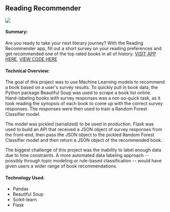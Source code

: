 ## Reading Recommender

![](read_rec_gif.gif)

#### Summary:
Are you ready to take your next literary journey? With the Reading Recommender app, fill out a short survey on
your reading preferences and get recommended one of the top rated books in all of history. [VISIT APP HERE](https://ceareads.netlify.com/), [VIEW CODE HERE](https://github.com/reading-recommender)

#### Technical Overview:
The goal of this project was to use Machine Learning models to recommend a book based on a user's survey results. To quickly pull in book data, the Python package Beautiful Soup was used to scrape a book list online. Hand-labeling books with survey responses was a not-so-quick task, as it took reading the synopsis of each book to come up with the correct survey responses. The responses were then used to train a Random Forest Classifier model.

The model was pickled (serialized) to be used in production. Flask was used to build an API that received a JSON object of survey responses from the front-end, then pass the JSON object to the pickled Random Forest Classifier model and then return a JSON object of the recommended book.

The biggest challenge of this project was the inability to label enough data due to time constraints. A more automated data labeling approach -- possibly through topic modeling or rule-based classification -- would have given users a wider range of book recommendations.

#### Technology Used:
- Pandas
- Beautiful Soup
- Scikit-learn
- Flask
